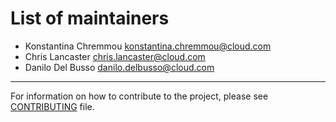 List of maintainers
===================

* Konstantina Chremmou <konstantina.chremmou@cloud.com>
* Chris Lancaster <chris.lancaster@cloud.com>
* Danilo Del Busso <danilo.delbusso@cloud.com>

-----------------------------------------------------------------------------

For information on how to contribute to the project, please see [CONTRIBUTING](./CONTRIBUTING.md) file.
